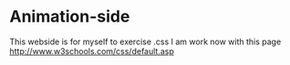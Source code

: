 # Animation-side
This webside is for myself to exercise .css
I am work now with this page http://www.w3schools.com/css/default.asp
